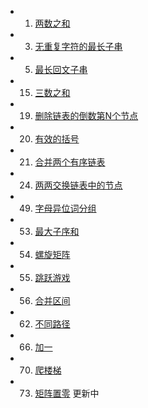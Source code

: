 * 1. [两数之和](https://gitee.com/heora/review/tree/master/leetcode/js/leetcode1)
* 3. [无重复字符的最长子串](https://gitee.com/heora/review/tree/master/leetcode/js/leetcode3)
* 5. [最长回文子串](https://gitee.com/heora/review/tree/master/leetcode/js/leetcode5)
* 15. [三数之和](https://gitee.com/heora/review/tree/master/leetcode/js/leetcode15)
* 19. [删除链表的倒数第N个节点](https://gitee.com/heora/review/tree/master/leetcode/js/leetcode19)
* 20. [有效的括号](https://gitee.com/heora/review/tree/master/leetcode/js/leetcode20)
* 21. [合并两个有序链表](https://gitee.com/heora/review/tree/master/leetcode/js/leetcode21)
* 24. [两两交换链表中的节点](https://gitee.com/heora/review/tree/master/leetcode/js/leetcode24)
* 49. [字母异位词分组](https://gitee.com/heora/review/tree/master/leetcode/js/leetcode49)
* 53. [最大子序和](https://gitee.com/heora/review/tree/master/leetcode/js/leetcode53)
* 54. [螺旋矩阵](https://gitee.com/heora/review/tree/master/leetcode/js/leetcode54)
* 55. [跳跃游戏](https://gitee.com/heora/review/tree/master/leetcode/js/leetcode55)
* 56. [合并区间](https://gitee.com/heora/review/tree/master/leetcode/js/leetcode56)
* 62. [不同路径](https://gitee.com/heora/review/tree/master/leetcode/js/leetcode62)
* 66. [加一](https://gitee.com/heora/review/tree/master/leetcode/js/leetcode66)
* 70. [爬楼梯](https://gitee.com/heora/review/tree/master/leetcode/js/leetcode70)
* 73. [矩阵置零](https://gitee.com/heora/review/tree/master/leetcode/js/leetcode73) 更新中